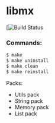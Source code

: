 # libmx

[![Build Status](https://lms.ucode.world/users/vloza)

### Commands:
```sh
$ make
$ make uninstall
$ make clean
$ make reinstall
```

Packs:
  - Utils pack
  - String pack
  - Memory pack
  - List pack
